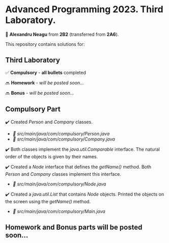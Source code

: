 # Advanced Programming 2023. Third Laboratory.

:adult: **Alexandru Neagu** from **2B2** (transferred from **2A6**).

This repository contains solutions for:

## Third Laboratory ##

:white_check_mark: **Compulsory** - **all bullets** completed

:soon: **Homework** - _will be posted soon..._

:soon: **Bonus** - _will be posted soon..._

## Compulsory Part ##

:heavy_check_mark: Created _Person_ and _Company_ classes.
  - _:file_folder: src/main/java/com/compulsory/Person.java_
  - _:file_folder: src/main/java/com/compulsory/Company.java_

:heavy_check_mark: Both classes implement the _java.util.Comparable_ interface. The natural order of the objects is given by their names.

:heavy_check_mark: Created a _Node_ interface that defines the _getName()_ method. Both _Person_ and _Company_ classes implement this interface.
- _:file_folder: src/main/java/com/compulsory/Node.java_

:heavy_check_mark: Created a _java.util.List_ that contains _Node_ objects. Printed the objects on the screen using the _getName()_ method.
- _:file_folder: src/main/java/com/compulsory/Main.java_

## Homework and Bonus parts will be posted soon... ##
